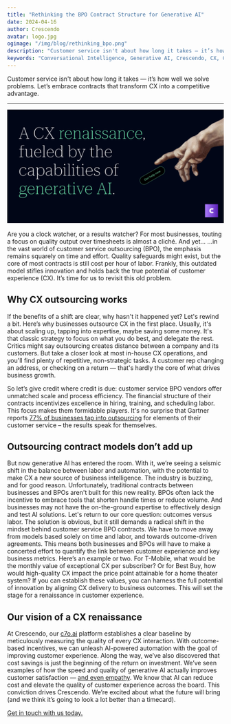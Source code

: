 ```yaml
---
title: "Rethinking the BPO Contract Structure for Generative AI"
date: 2024-04-16
author: Crescendo
avatar: logo.jpg
ogimage: "/img/blog/rethinking_bpo.png"
description: "Customer service isn't about how long it takes — it’s how well we solve problems. Let’s embrace contracts that transform CX into a competitive advantage."
keywords: "Conversational Intelligence, Generative AI, Crescendo, CX, Customer Experience, CX Improvement, Customer Satisfaction" 
---
```


Customer service isn't about how long it takes — it’s how well we solve problems. Let’s embrace contracts that transform CX into a competitive advantage.

---

![RethinkingBPO](/img/blog/rethinking_bpo.png)

Are you a clock watcher, or a results watcher? For most businesses, touting a focus on quality output over timesheets is almost a cliché. And yet...
...in the vast world of customer service outsourcing (BPO), the emphasis remains squarely on time and effort. Quality safeguards might exist, but the core of most contracts is still cost per hour of labor. Frankly, this outdated model stifles innovation and holds back the true potential of customer experience (CX). It’s time for us to revisit this old problem.

## Why CX outsourcing works
If the benefits of a shift are clear, why hasn't it happened yet? Let's rewind a bit.
Here’s why businesses outsource CX in the first place. Usually, it's about scaling up, tapping into expertise, maybe saving some money. It's that classic strategy to focus on what you do best, and delegate the rest.
Critics might say outsourcing creates distance between a company and its customers. But take a closer look at most in-house CX operations, and you'll find plenty of repetitive, non-strategic tasks. A customer rep changing an address, or checking on a return — that's hardly the core of what drives business growth.

So let’s give credit where credit is due: customer service BPO vendors offer unmatched scale and process efficiency. The financial structure of their contracts incentivizes excellence in hiring, training, and scheduling labor. This focus makes them formidable players. It's no surprise that Gartner reports [77% of businesses tap into outsourcing](https://www.gartner.com/en/customer-service-support/trends/customer-service-outsourcing-framework) for elements of their customer service – the results speak for themselves.


## Outsourcing contract models don’t add up
But now generative AI has entered the room. With it, we’re seeing a seismic shift in the balance between labor and automation, with the potential to make CX a new source of business intelligence. The industry is buzzing, and for good reason.
Unfortunately, traditional contracts between businesses and BPOs aren't built for this new reality. BPOs often lack the incentive to embrace tools that shorten handle times or reduce volume. And businesses may not have the on-the-ground expertise to effectively design and test AI solutions.
Let's return to our core question: outcomes versus labor. The solution is obvious, but it still demands a radical shift in the mindset behind customer service BPO contracts. We have to move away from models based solely on time and labor, and towards outcome-driven agreements.
This means both businesses and BPOs will have to make a concerted effort to quantify the link between customer experience and key business metrics. Here’s an example or two. For T-Mobile, what would be the monthly value of exceptional CX per subscriber? Or for Best Buy, how would high-quality CX impact the price point attainable for a home theater system?
If you can establish these values, you can harness the full potential of innovation by aligning CX delivery to business outcomes.  This will set the stage for a renaissance in customer experience.


## Our vision of a CX renaissance
At Crescendo, our [c7o.ai](https://www.crescendocx.ai/blog/introducing_the_crescendo_c7oai_platform) platform establishes a clear baseline by meticulously measuring the quality of every CX interaction. With outcome-based incentives, we can unleash AI-powered automation with the goal of improving customer experience.
Along the way, we’ve also discovered that cost savings is just the beginning of the return on investment. We’ve seen examples of how the speed and quality of generative AI actually improves customer satisfaction — [and even empathy](https://www.crescendocx.ai/blog/empathy_in_AI_its_surprising).
We know that AI can reduce cost and elevate the quality of customer experience across the board. This conviction drives Crescendo. We’re excited about what the future will bring (and we think it’s going to look a lot better than a timecard).

[Get in touch with us today.](https://crescendo-cx.com/get-started)

